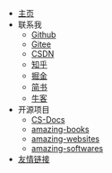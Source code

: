 -   [主页](/)
-   联系我
    -   [Github](https://github.com/cunyu1943)
    -   [Gitee](https://gitee.com/cunyu1943)
    -   [CSDN](https://blog.csdn.net/github_39655029)
    -   [知乎](https://www.zhihu.com/people/cunyu1943)
    -   [掘金](https://juejin.cn/user/747323637904519)
    -   [简书](https://www.jianshu.com/u/c936e85a22d8)
    -   [牛客](https://www.nowcoder.com/profile/806383223)
-   开源项目
    -   [CS-Docs](https://github.com/cunyu1943/CS-Docs)
    -   [amazing-books](https://github.com/cunyu1943/amazing-books)
    -   [amazing-websites](https://github.com/cunyu1943/amazing-websites)
    -   [amazing-softwares](https://github.com/cunyu1943/amazing-softwares)
-   [友情链接](docs/about/friends.md)